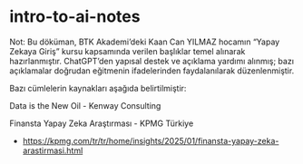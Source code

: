 # intro-to-ai-notes
Not: Bu döküman, BTK Akademi’deki Kaan Can YILMAZ hocamın “Yapay Zekaya Giriş” kursu kapsamında verilen başlıklar temel alınarak hazırlanmıştır.
ChatGPT’den yapısal destek ve açıklama yardımı alınmış; bazı açıklamalar doğrudan eğitmenin ifadelerinden faydalanılarak düzenlenmiştir.

Bazı cümlelerin kaynakları aşağıda belirtilmiştir:

Data is the New Oil - Kenway Consulting

Finansta Yapay Zeka Araştırması - KPMG Türkiye
  - https://kpmg.com/tr/tr/home/insights/2025/01/finansta-yapay-zeka-arastirmasi.html

